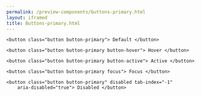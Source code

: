 ```yaml
--- 
permalink: /preview-components/buttons-primary.html
layout: iframed 
title: Buttons-primary.html
---
```

<div class="container py-8">

    <button class="button button-primary"> Default </button>

    <button class="button button-primary button-hover"> Hover </button>

    <button class="button button-primary button-active"> Active </button>

    <button class="button button-primary focus"> Focus </button>

    <button class="button button-primary" disabled tab-index="-1"
        aria-disabled="true"> Disabled </button>

</div>